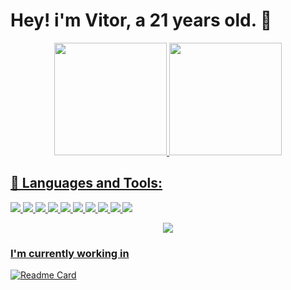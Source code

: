 # Hey! i'm Vitor, a 21 years old. 👋
<div align="center">
  <a href="https://github.com/ExtraPlays">
  <img height="180em" src="https://github-readme-stats.vercel.app/api?username=ExtraPlays&show_icons=true&theme=dracula&include_all_commits=true&count_private=true"/>
  <img height="180em" src="https://github-readme-stats.vercel.app/api/top-langs/?username=ExtraPlays&layout=compact&langs_count=7&theme=dracula"/>
</div>

## 📡 Languages and Tools:


![](https://img.shields.io/badge/Java-ED8B00?style=for-the-badge&logo=java&logoColor=white)
![](https://img.shields.io/badge/Kotlin-0095D5?&style=for-the-badge&logo=kotlin&logoColor=white)
![](https://img.shields.io/badge/React_Native-20232A?style=for-the-badge&logo=react&logoColor=61DAFB)
![](https://img.shields.io/badge/React-20232A?style=for-the-badge&logo=react&logoColor=61DAFB)
![](https://img.shields.io/badge/PHP-777BB4?style=for-the-badge&logo=php&logoColor=white)
![](https://img.shields.io/badge/Lua-2C2D72?style=for-the-badge&logo=lua&logoColor=white)
![](https://img.shields.io/badge/JavaScript-323330?style=for-the-badge&logo=javascript&logoColor=F7DF1E)
![](https://img.shields.io/badge/C%23-239120?style=for-the-badge&logo=c-sharp&logoColor=white)
![](https://img.shields.io/badge/MongoDB-4EA94B?style=for-the-badge&logo=mongodb&logoColor=white)
![](https://img.shields.io/badge/MySQL-005C84?style=for-the-badge&logo=mysql&logoColor=white)
  
<div align="center">
  <img src="https://github.com/zSpl1nterUS/zSpl1nterUS/blob/output/github-contribution-grid-snake.svg"/>
</div>

### I'm currently working in
[![Readme Card](https://github-readme-stats.vercel.app/api/pin/?username=ExtraPlays&repo=Yukina)](https://github.com/ExtraPlays/Yukina)
